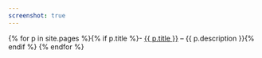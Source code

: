 ```yaml
---
screenshot: true
---
```


{% for p in site.pages %}{% if p.title %}- <a href="{{ p.url | prepend: site.baseurl }}">{{ p.title }}</a> – {{ p.description }}{% endif %}
{% endfor %}
